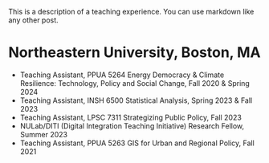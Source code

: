 <!-- ---
title: "PPUA 5264 Energy Democracy & Climate Resilience: Technology, Policy and Social Change"
collection: teaching
type: "Undergraduate/Graduate course"
permalink: /teaching/2014-spring-teaching-1
venue: "Northeastern University, School of Public Policy and Urban Affairs"
date: Fall 2020 & Spring 2024
location: "Boston, MA"
--- -->

This is a description of a teaching experience. You can use markdown like any other post.

Northeastern University, Boston, MA
======

- Teaching Assistant, PPUA 5264 Energy Democracy & Climate Resilience: Technology, Policy and Social Change,  Fall 2020 & Spring 2024
- Teaching Assistant, INSH 6500 Statistical Analysis, Spring 2023 & Fall 2023
- Teaching Assistant, LPSC 7311 Strategizing Public Policy, Fall 2023
- NULab/DITI (Digital Integration Teaching Initiative) Research Fellow, Summer 2023
- Teaching Assistant, PPUA 5263 GIS for Urban and Regional Policy, Fall 2021
